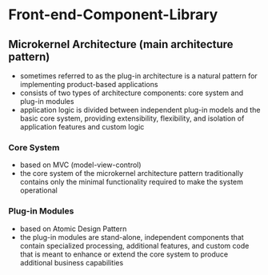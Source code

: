 # Front-end-Component-Library

## Microkernel Architecture (main architecture pattern)

- sometimes referred to as the plug-in architecture is a natural pattern for implementing product-based applications
- consists of two types of architecture components: core system and plug-in modules
- application logic is divided between independent plug-in models and the basic core system, providing extensibility, flexibility, and isolation of application features and custom logic

### Core System

- based on MVC (model-view-control)
- the core system of the microkernel architecture pattern traditionally contains only the minimal functionality required to make the system operational

### Plug-in Modules

- based on Atomic Design Pattern
- the plug-in modules are stand-alone, independent components that contain specialized processing, additional features, and custom code that is meant to enhance or extend the core system to produce additional business capabilities
